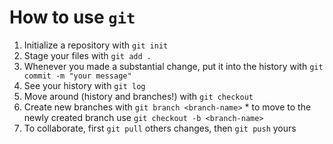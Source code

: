 # How to use `git`
1. Initialize a repository with `git init`
2. Stage your files with `git add .`
3. Whenever you made a substantial change, put it into the history with `git commit -m "your message"`
4. See your history with `git log`
5. Move around (history and branches!) with `git checkout`
6. Create new branches with `git branch <branch-name>` * to move to the newly created branch use `git checkout -b <branch-name>`
7. To collaborate, first `git pull` others changes, then `git push` yours